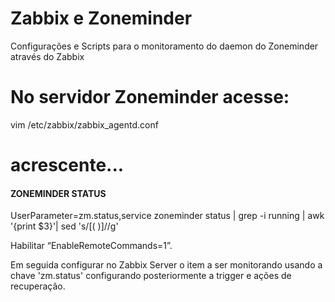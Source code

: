 # Zabbix e Zoneminder
Configurações e Scripts para o monitoramento do daemon do Zoneminder através do Zabbix


# No servidor Zoneminder acesse:
vim /etc/zabbix/zabbix_agentd.conf

# acrescente...
#### ZONEMINDER STATUS
UserParameter=zm.status,service zoneminder status | grep -i running | awk '{print $3}'| sed 's/[( )]//g'

Habilitar “EnableRemoteCommands=1”.

Em seguida configurar no Zabbix Server o item a ser monitorando usando a chave 'zm.status' configurando posteriormente a trigger e ações de recuperação.
